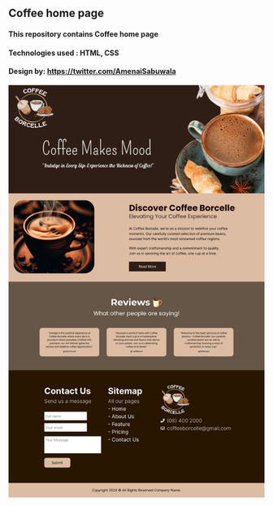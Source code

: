 ## Coffee home page

#### This repository contains Coffee home page

#### Technologies used : HTML, CSS

#### Design by: https://twitter.com/AmenaiSabuwala

![Coffee web site](/coffee-home-page/images/coffee-makes-mood.jpg)
